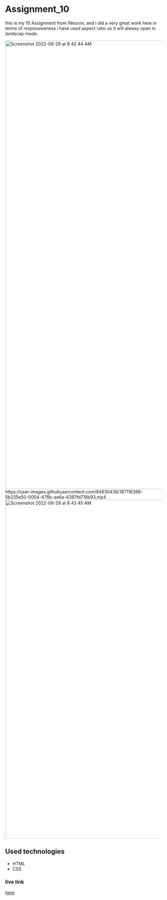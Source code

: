 # Assignment_10
this is my 10 Assignment from iNeuron, and i did a very great work here in terms of responsiveness i have used aspect ratio so it will alwasy open in landscap mode.


<img width="1440" alt="Screenshot 2022-08-29 at 8 42 44 AM" src="https://user-images.githubusercontent.com/84630436/187115783-5b8310ad-a2fa-4ea9-adb6-710889f8e155.png">
https://user-images.githubusercontent.com/84630436/187116368-5b235e50-0004-476b-ae6a-4397fd718b93.mp4

<img width="1088" alt="Screenshot 2022-08-29 at 8 43 45 AM" src="https://user-images.githubusercontent.com/84630436/187115861-dda92f7a-fef9-4b1d-a7fe-9faf1dab06c2.png">

## Used technologies
- HTML  
- CSS
### live link 
[here](https://effortless-kataifi-999dd9.netlify.app/)




